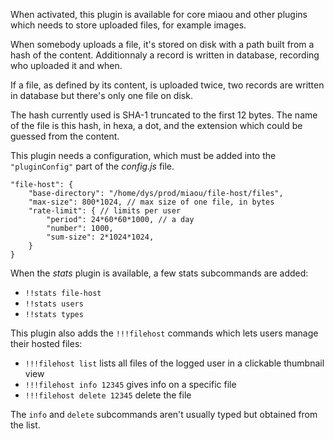 
When activated, this plugin is available for core miaou and other plugins which needs to store uploaded files, for example images.

When somebody uploads a file, it's stored on disk with a path built from a hash of the content. Additionnaly a record is written in database, recording who uploaded it and when.

If a file, as defined by its content, is uploaded twice, two records are written in database but there's only one file on disk.

The hash currently used is SHA-1 truncated to the first 12 bytes. The name of the file is this hash, in hexa, a dot, and the extension which could be guessed from the content.

This plugin needs a configuration, which must be added into the `"pluginConfig"` part of the *config.js* file.

	"file-host": {
		"base-directory": "/home/dys/prod/miaou/file-host/files",
		"max-size": 800*1024, // max size of one file, in bytes
		"rate-limit": { // limits per user
			"period": 24*60*60*1000, // a day
			"number": 1000,
			"sum-size": 2*1024*1024,
		}
	}

When the *stats* plugin is available, a few stats subcommands are added:

- `!!stats file-host`
- `!!stats users`
- `!!stats types`

This plugin also adds the `!!!filehost` commands which lets users manage their hosted files:

- `!!!filehost list` lists all files of the logged user in a clickable thumbnail view
- `!!!filehost info 12345` gives info on a specific file
- `!!!filehost delete 12345` delete the file

The `info` and `delete` subcommands aren't usually typed but obtained from the list.

